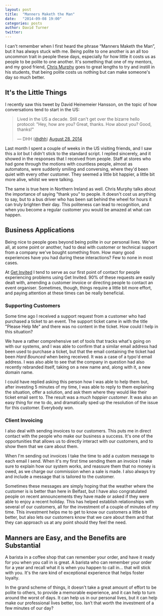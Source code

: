```yaml
---
layout: post
title:  "Manners Maketh the Man"
date:   "2014-09-08 19:00"
categories: posts
author: David Turner
twitter:
---
```

I can't remember when I first heard the phrase “Manners Maketh the Man”, but it has always stuck with me. Being polite to one another is an all too uncommon trait in people these days, especially for how little it costs us as people to be polite to one another. It's something that one of my mentors, and my good friend, [Chris Murphy][] goes to great lengths to try and instill in his students, that being polite costs us nothing but can make someone's day so much better.

## It's the Little Things

I recently saw this tweet by David Heinemeier Hansson, on the topic of how conversations tend to start in the US:

<blockquote class="twitter-tweet">
<p>Lived in the US a decade. Still can&#39;t get over the bizarre hello protocol: &quot;Hey, how are you? Great, thanks. How about you? Good, thanks!&quot;</p>
<p>&mdash; DHH (<a href="https://twitter.com/dhh/">@dhh</a>) <a href="https://twitter.com/dhh/status/505139303010541568">August 28, 2014</a></p>
</blockquote>

Last month I spent a couple of weeks in the US visiting friends, and I saw this a _lot_ but I didn't stick to the standard script. I replied sincerely, and it showed in the responses that I received from people. Staff at stores who had gone through the motions with countless people, almost as automatons, were suddenly smiling and conversing, where they'd been quiet with every other customer. They seemed a little bit happier, a little bit more alive, whilst we were talking.

The same is true here in Northern Ireland as well. Chris Murphy talks about the importance of saying "thank you" to people. It doesn't cost us anything to say, but to a bus driver who has been sat behind the wheel for hours it can truly brighten their day. This politeness can lead to recognition, and when you become a regular customer you would be amazed at what can happen.

## Business Applications

Being nice to people goes beyond being polite in our personal lives. We've all, at some point or another, had to deal with customer or technical support from a company we've bought something from. How many good experiences have you had during these interactions? Few to none in most cases.

At [Get Invited][] I tend to serve as our first point of contact for people experiencing problems using Get Invited. 90% of these requests are easily dealt with, amending a customer invoice or directing people to contact an event organiser. Sometimes, though, things require a little bit more effort, and paying attention at these times can be really beneficial.

### Supporting Customers

Some time ago I received a support request from a customer who had purchased a ticket to an event. The support ticket came in with the title "Please Help Me" and there was no content in the ticket. How could I help in this situation?

We have a rather comprehensive set of tools that tracks what's going on with our systems, and I was able to confirm that a similar email address had been used to purchase a ticket, but that the email containing the ticket had been _Hard Bounced_ when being received. It was a case of a typo'd email address. I was also able to see that the company in question had also recently rebranded itself, taking on a new name and, along with it, a new domain name.

I could have replied asking this person how I was able to help them but, after investing 5 minutes of my time, I was able to reply to them explaining the situation, offer a solution, and ask them where they would like their ticket email sent to. The result was a _much happier customer_. It was also an easy thing for me to do, and dramatically sped up the resolution of the issue for this customer. Everybody won.

### Client Invoicing

I also deal with sending invoices to our customers. This puts me in direct contact with the people who make our business a success. It's one of the opportunities that allows us to directly interact with our customers, and to show them that we care about them.

When I'm sending out invoices I take the time to add a custom message to each email I send. When it's my first time sending them an invoice I make sure to explain how our system works, and reassure them that no money is owed, as we charge our commission when a sale is made. I also always try and include a message that is tailored to the customer.

Sometimes these messages are simply hoping that the weather where the customer is is better than here in Belfast, but I have also congratulated people on recent announcements they have made or asked if they were able to enjoy a recent holiday. This has helped establish relationships with several of our customers, all for the investment of a couple of minutes of my time. This investment helps me to get to know our customers a little bit better, but also lets our customers know that we care about them and that they can approach us at any point should they feel the need.

## Manners are Easy, and the Benefits are Substantial

A barista in a coffee shop that can remember your order, and have it ready for you when you call in is great. A barista who can remember your order for a year and recall what it is when you happen to call in… that will stick with you. It's the rare kind of exceptional experience that helps foster loyalty.

In the grand scheme of things, it doesn't take a great amount of effort to be polite to others, to provide a memorable experience, and it can help to turn around the worst of days. It can help us in our personal lives, but it can help make our professional lives better, too. Isn’t that worth the investment of a few minutes of our day?

[Chris Murphy]: http://monographic.org
[Get Invited]: https://getinvited.to